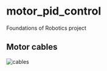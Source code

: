 # motor_pid_control
Foundations of Robotics project
## Motor cables
![cables](https://github.com/parisChatz/motor_pid_control/blob/master/cables.png "cables")

